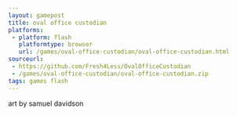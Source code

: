 ```yaml
---
layout: gamepost
title: oval office custodian
platforms:
 - platform: flash
   platformtype: browser
   url: /games/oval-office-custodian/oval-office-custodian.html
sourceurl:
 - https://github.com/Fresh4Less/OvalOfficeCustodian
 - /games/oval-office-custodian/oval-office-custodian.zip
tags: games flash
---
```

art by samuel davidson
